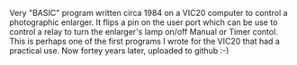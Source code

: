 Very "BASIC" program written circa 1984 on a VIC20 computer to control a photographic enlarger.
It flips a pin on the user port which can be use to control a relay to turn the enlarger's lamp on/off
Manual or Timer contol. 
This is perhaps one of the first programs I wrote for the VIC20 that had a practical use. 
Now fortey years later, uploaded to github :-)

